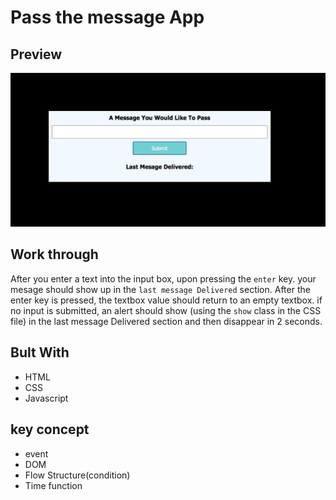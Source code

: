 # Pass the message App

## Preview 

![Project image](../pass-the-message/img/Screen%20Shot%202022-12-23%20at%204.00.58%20AM.png)

## Work through

After you enter a text into the input box, upon pressing the `enter` key. your mesage should show up in the `last message Delivered` section.
After the enter key is pressed, the textbox value should return to an empty textbox.
if no input is submitted, an alert should show (using the `show` class in the CSS file) in the last message Delivered section  and then disappear in 2 seconds.

## Bult With

- HTML
- CSS
- Javascript

## key concept

- event
- DOM 
- Flow Structure(condition)
- Time function